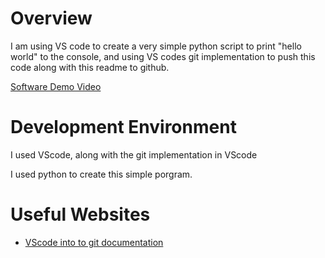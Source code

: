 # Overview

I am using VS code to create a very simple python script to print "hello world" to the console, and using VS codes git implementation to push this code along with this readme to github.

[Software Demo Video](https://youtube.com/shorts/t2hN_7oPSzI?si=fTNeUm5mVYPaLG1T)

# Development Environment

I used VScode, along with the git implementation in VScode

I used python to create this simple porgram.

# Useful Websites

* [VScode into to git documentation](https://code.visualstudio.com/docs/sourcecontrol/intro-to-git)
